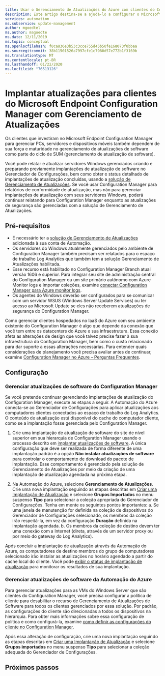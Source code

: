 ```yaml
---
title: Usar o Gerenciamento de Atualizações do Azure com clientes do Configuration Manager
description: Este artigo destina-se a ajudá-lo a configurar o Microsoft Endpoint Configuration Manager com essa solução para implantar atualizações de software em clientes do ConfigMgr.
services: automation
ms.subservice: update-management
author: mgoedtel
ms.author: magoedte
ms.date: 12/11/2019
ms.topic: conceptual
ms.openlocfilehash: f0ca836e3b53c3cce755d45b50fe168073f0bbaa
ms.sourcegitcommit: 38b11501526a7997cfe1c7980d57e772b1f3169b
ms.translationtype: MT
ms.contentlocale: pt-BR
ms.lasthandoff: 01/22/2020
ms.locfileid: "76513126"
---
```

# <a name="deploy-updates-to-microsoft-endpoint-configuration-manager-clients-with-update-management"></a>Implantar atualizações para clientes do Microsoft Endpoint Configuration Manager com Gerenciamento de Atualizações

Os clientes que investiram no Microsoft Endpoint Configuration Manager para gerenciar PCs, servidores e dispositivos móveis também dependem de sua força e maturidade no gerenciamento de atualizações de software como parte do ciclo de SUM (gerenciamento de atualização de software).

Você pode relatar e atualizar servidores Windows gerenciados criando e preparando previamente implantações de atualização de software no Gerenciador de Configurações, bem como obter o status detalhado de implantações de atualização concluídas, usando a [solução de Gerenciamento de Atualizações](automation-update-management.md). Se você usar Configuration Manager para relatórios de conformidade de atualização, mas não para gerenciar implantações de atualização com seus servidores Windows, poderá continuar relatando para Configuration Manager enquanto as atualizações de segurança são gerenciadas com a solução de Gerenciamento de Atualizações.

## <a name="prerequisites"></a>Pré-requisitos

* É necessário ter a [solução de Gerenciamento de Atualizações](automation-update-management.md) adicionada à sua conta de Automação.
* Os servidores do Windows atualmente gerenciados pelo ambiente de Configuration Manager também precisam ser relatados para o espaço de trabalho Log Analytics que também tem a solução Gerenciamento de Atualizações habilitada.
* Esse recurso está habilitado no Configuration Manager Branch atual versão 1606 e superior. Para integrar seu site de administração central do Configuration Manager ou um site primário autônomo com Azure Monitor logs e importar coleções, examine [conectar Configuration Manager para Azure monitor logs](../azure-monitor/platform/collect-sccm.md).  
* Os agentes do Windows deverão ser configurados para se comunicar com um servidor WSUS (Windows Server Update Services) ou ter acesso ao Microsoft Update se eles não receberem atualizações de segurança do Configuration Manager.   

Como gerenciar clientes hospedados no IaaS do Azure com seu ambiente existente do Configuration Manager é algo que depende da conexão que você tem entre os datacenters do Azure e sua infraestrutura. Essa conexão afeta as alterações de design que você talvez precise fazer à sua infraestrutura do Configuration Manager, bem como o custo relacionado para dar suporte a essas alterações necessárias. Para entender quais considerações de planejamento você precisa avaliar antes de continuar, examine [Configuration Manager no Azure – Perguntas Frequentes](https://docs.microsoft.com/configmgr/core/understand/configuration-manager-on-azure#networking).

## <a name="configuration"></a>Configuração

### <a name="manage-software-updates-from-configuration-manager"></a>Gerenciar atualizações de software do Configuration Manager 

Se você pretende continuar gerenciando implantações de atualização do Configuration Manager, execute as etapas a seguir. A Automação do Azure conecta-se ao Gerenciador de Configurações para aplicar atualizações aos computadores clientes conectados ao espaço de trabalho do Log Analytics. O conteúdo de atualização está disponível do cache do computador cliente, como se a implantação fosse gerenciada pelo Configuration Manager.

1. Crie uma implantação de atualização de software do site de nível superior em sua hierarquia de Configuration Manager usando o processo descrito em [implantar atualizações de software](https://docs.microsoft.com/configmgr/sum/deploy-use/deploy-software-updates). A única configuração que deve ser realizada de forma diferente de uma implantação padrão é a opção **Não instalar atualizações de software** para controlar o comportamento de download do pacote de implantação. Esse comportamento é gerenciado pela solução de Gerenciamento de Atualizações por meio da criação de uma implantação de atualização agendada na próxima etapa.

1. Na Automação do Azure, selecione **Gerenciamento de Atualizações**. Crie uma nova implantação seguindo as etapas descritas em [Criar uma Implantação de Atualização](automation-tutorial-update-management.md#schedule-an-update-deployment) e selecione **Grupos Importados** no menu suspenso **Tipo** para selecionar a coleção apropriada do Gerenciador de Configurações. Tenha em mente os seguintes pontos importantes: a. Se uma janela de manutenção for definida na coleção de dispositivos do Gerenciador de Configurações selecionado, os membros da coleção irão respeitá-la, em vez da configuração **Duração** definida na implantação agendada.
    b. Os membros da coleção de destino devem ter uma conexão com a Internet (direta, através de um servidor proxy ou por meio do gateway do Log Analytics).

Após concluir a implantação de atualização através da Automação do Azure, os computadores de destino membros do grupo de computadores selecionado irão instalar as atualizações no horário agendado a partir do cache local do cliente. Você pode [exibir o status de implantação de atualização](automation-tutorial-update-management.md#view-results-of-an-update-deployment) para monitorar os resultados de sua implantação.

### <a name="manage-software-updates-from-azure-automation"></a>Gerenciar atualizações de software da Automação do Azure

Para gerenciar atualizações para as VMs do Windows Server que são clientes do Configuration Manager, você precisa configurar a política de cliente para desabilitar o recurso de Gerenciamento de Atualizações de Software para todos os clientes gerenciados por essa solução. Por padrão, as configurações do cliente são direcionadas a todos os dispositivos na hierarquia. Para obter mais informações sobre essa configuração de política e como configurá-la, examine [como definir as configurações do cliente no Configuration Manager](https://docs.microsoft.com/configmgr/core/clients/deploy/configure-client-settings).

Após essa alteração de configuração, crie uma nova implantação seguindo as etapas descritas em [Criar uma Implantação de Atualização](automation-tutorial-update-management.md#schedule-an-update-deployment) e selecione **Grupos importados** no menu suspenso **Tipo** para selecionar a coleção adequada do Gerenciador de Configurações.

## <a name="next-steps"></a>Próximos passos

